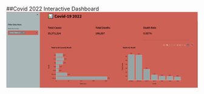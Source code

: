 
##Covid 2022 Interactive Dashboard
![alt text](https://github.com/carcar2020/Covid_2022/blob/main/webapppic.png?raw=true)
